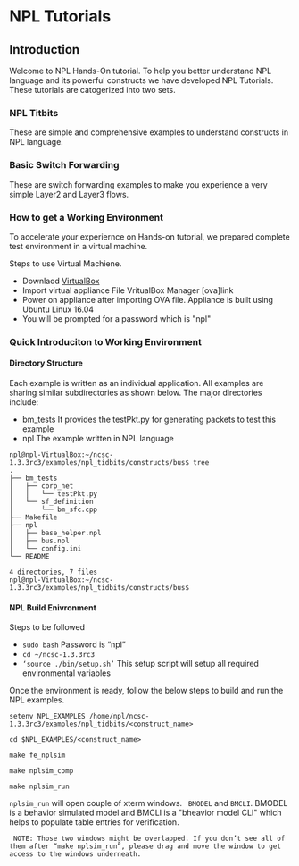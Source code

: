 # NPL Tutorials


## Introduction
Welcome to NPL Hands-On tutorial. 
To help you better understand NPL language and its powerful constructs we have developed NPL Tutorials. These tutorials are catogerized into two sets. 

### NPL Titbits
   These are simple and comprehensive examples to understand constructs in NPL language.
### Basic Switch Forwarding 
   These are switch forwarding examples to make you experience a very simple Layer2 and Layer3 flows.
   
### How to get a Working Environment

To accelerate your experiernce on Hands-on tutorial, we prepared complete test environment in a virtual machine. 

Steps to use  Virtual Machiene. 
- Downlaod [VirtualBox](http://www.oracle.com/technetwork/server-storage/virtualbox/downloads/index.html)
- Import virtual appliance File VritualBox Manager [ova]link
- Power on  appliance after importing OVA file. Appliance is built using Ubuntu Linux 16.04
- You will be prompted for a password which is "npl"

### Quick Introduciton to Working Environment

#### Directory Structure

Each example is written as an individual application. All examples are sharing similar subdirectories as shown below. 
The major directories include:

- bm_tests
      It provides the testPkt.py for generating packets to test this example
- npl
      The example written in NPL language

``` 
npl@npl-VirtualBox:~/ncsc-1.3.3rc3/examples/npl_tidbits/constructs/bus$ tree
.
├── bm_tests
│   ├── corp_net
│   │   └── testPkt.py
│   └── sf_definition
│       └── bm_sfc.cpp
├── Makefile
├── npl
│   ├── base_helper.npl
│   ├── bus.npl
│   └── config.ini
└── README

4 directories, 7 files
npl@npl-VirtualBox:~/ncsc-1.3.3rc3/examples/npl_tidbits/constructs/bus$
````
#### NPL Build Enivronment
Steps to be followed
 - ```sudo bash```
   Password is “npl”
 - ```cd ~/ncsc-1.3.3rc3```
 - ```‘source ./bin/setup.sh’```
   This setup  script will setup all required environmental variables

Once the environment is ready, follow the below steps to build and run the NPL examples.

```setenv NPL_EXAMPLES /home/npl/ncsc-1.3.3rc3/examples/npl_tidbits/<construct_name>```

```cd $NPL_EXAMPLES/<construct_name>``` 

```make fe_nplsim```

```make nplsim_comp```

```make nplsim_run```

```nplsim_run``` will open couple of xterm windows. ``` BMODEL``` and ```BMCLI```. BMODEL is a behavior simulated model and BMCLI is a "bheavior model CLI" which helps to populate table entries for verification. 

``` NOTE: Those two windows might be overlapped. If you don’t see all of them after “make nplsim_run”, please drag and move the window to get access to the windows underneath.```



